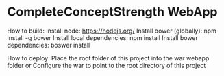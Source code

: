 # CompleteConceptStrength WebApp #

How to build:
	Install node: https://nodejs.org/
	Install bower (globally): npm install -g bower
	Install local dependencies: npm install
	Install bower dependencies: boswer install

How to deploy:
	Place the root folder of this project into the war webapp folder
	or
	Configure the war to point to the root directory of this project
